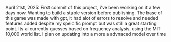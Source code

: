 
April 21st, 2025:
First commit of this project, i've been working on it a few days now. Wanting to build a stable version before publishing. The base of this game was made with gpt, it had alot of errors to resolve and needed features added despite my speicific prompt but was still a great starting point. Its ai currently guesses based on frequency analysis, using the MIT 10,000 world list. I plan on updating into a more a advnaced model over time 
